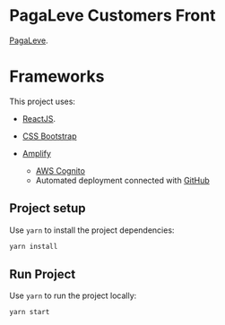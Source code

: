# PagaLeve Customers Front

[PagaLeve](https://pagaleve.click).

# Frameworks

This project uses:
-   [ReactJS](https://reactjs.org/).

-   [CSS Bootstrap](https://getbootstrap.com/docs/3.4/css/)

-   [Amplify](https://docs.amplify.aws/)

    -   [AWS Cognito](https://aws.amazon.com/cognito/)
    -    Automated deployment connected with [GitHub](https://github.com/)

## Project setup

Use `yarn` to install the project dependencies:

```bash
yarn install
```

## Run Project

Use `yarn` to run the project locally:

```bash
yarn start
```